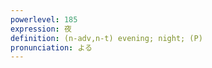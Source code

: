 ```yaml
---
powerlevel: 185
expression: 夜
definition: (n-adv,n-t) evening; night; (P)
pronunciation: よる
---
```

